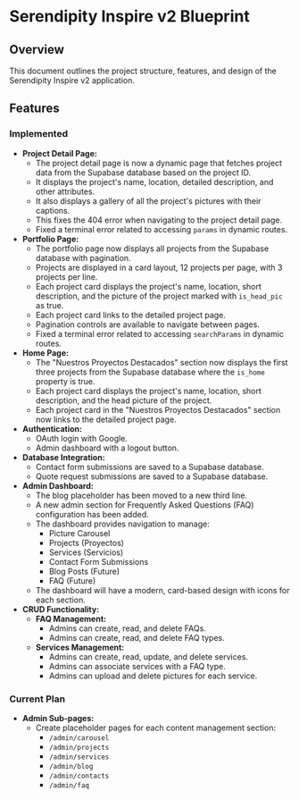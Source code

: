 # Serendipity Inspire v2 Blueprint

## Overview

This document outlines the project structure, features, and design of the Serendipity Inspire v2 application.

## Features

### Implemented

*   **Project Detail Page:**
    *   The project detail page is now a dynamic page that fetches project data from the Supabase database based on the project ID.
    *   It displays the project's name, location, detailed description, and other attributes.
    *   It also displays a gallery of all the project's pictures with their captions.
    *   This fixes the 404 error when navigating to the project detail page.
    *   Fixed a terminal error related to accessing `params` in dynamic routes.
*   **Portfolio Page:**
    *   The portfolio page now displays all projects from the Supabase database with pagination.
    *   Projects are displayed in a card layout, 12 projects per page, with 3 projects per line.
    *   Each project card displays the project's name, location, short description, and the picture of the project marked with `is_head_pic` as true.
    *   Each project card links to the detailed project page.
    *   Pagination controls are available to navigate between pages.
    *   Fixed a terminal error related to accessing `searchParams` in dynamic routes.
*   **Home Page:**
    *   The "Nuestros Proyectos Destacados" section now displays the first three projects from the Supabase database where the `is_home` property is true.
    *   Each project card displays the project's name, location, short description, and the head picture of the project.
    *   Each project card in the "Nuestros Proyectos Destacados" section now links to the detailed project page.
*   **Authentication:**
    *   OAuth login with Google.
    *   Admin dashboard with a logout button.
*   **Database Integration:**
    *   Contact form submissions are saved to a Supabase database.
    *   Quote request submissions are saved to a Supabase database.
*   **Admin Dashboard:**
    *   The blog placeholder has been moved to a new third line.
    *   A new admin section for Frequently Asked Questions (FAQ) configuration has been added.
    *   The dashboard provides navigation to manage:
        *   Picture Carousel
        *   Projects (Proyectos)
        *   Services (Servicios)
        *   Contact Form Submissions
        *   Blog Posts (Future)
        *   FAQ (Future)
    *   The dashboard will have a modern, card-based design with icons for each section.
*   **CRUD Functionality:**
    *   **FAQ Management:**
        *   Admins can create, read, and delete FAQs.
        *   Admins can create, read, and delete FAQ types.
    *   **Services Management:**
        *   Admins can create, read, update, and delete services.
        *   Admins can associate services with a FAQ type.
        *   Admins can upload and delete pictures for each service.

### Current Plan

*   **Admin Sub-pages:**
    *   Create placeholder pages for each content management section:
        *   `/admin/carousel`
        *   `/admin/projects`
        *   `/admin/services`
        *   `/admin/blog`
        *   `/admin/contacts`
        *   `/admin/faq`
